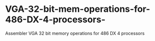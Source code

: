 # VGA-32-bit-mem-operations-for-486-DX-4-processors-
Assembler VGA 32 bit memory operations for 486 DX 4 processors
